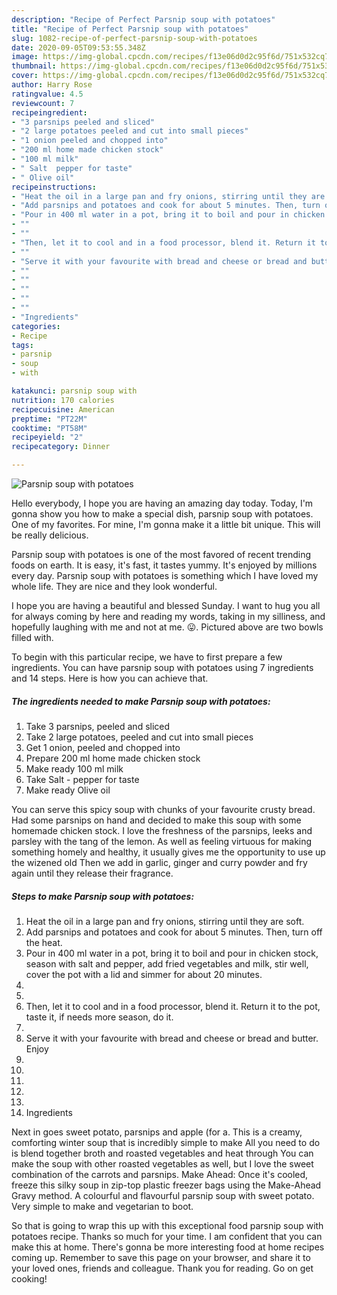 ```yaml
---
description: "Recipe of Perfect Parsnip soup with potatoes"
title: "Recipe of Perfect Parsnip soup with potatoes"
slug: 1082-recipe-of-perfect-parsnip-soup-with-potatoes
date: 2020-09-05T09:53:55.348Z
image: https://img-global.cpcdn.com/recipes/f13e06d0d2c95f6d/751x532cq70/parsnip-soup-with-potatoes-recipe-main-photo.jpg
thumbnail: https://img-global.cpcdn.com/recipes/f13e06d0d2c95f6d/751x532cq70/parsnip-soup-with-potatoes-recipe-main-photo.jpg
cover: https://img-global.cpcdn.com/recipes/f13e06d0d2c95f6d/751x532cq70/parsnip-soup-with-potatoes-recipe-main-photo.jpg
author: Harry Rose
ratingvalue: 4.5
reviewcount: 7
recipeingredient:
- "3 parsnips peeled and sliced"
- "2 large potatoes peeled and cut into small pieces"
- "1 onion peeled and chopped into"
- "200 ml home made chicken stock"
- "100 ml milk"
- " Salt  pepper for taste"
- " Olive oil"
recipeinstructions:
- "Heat the oil in a large pan and fry onions, stirring until they are soft."
- "Add parsnips and potatoes and cook for about 5 minutes. Then, turn off the heat."
- "Pour in 400 ml water in a pot, bring it to boil and pour in chicken stock, season with salt and pepper, add fried vegetables and milk, stir well, cover the pot with a lid and simmer for about 20 minutes."
- ""
- ""
- "Then, let it to cool and in a food processor, blend it. Return it to the pot, taste it, if needs more season, do it."
- ""
- "Serve it with your favourite with bread and cheese or bread and butter. Enjoy"
- ""
- ""
- ""
- ""
- ""
- "Ingredients"
categories:
- Recipe
tags:
- parsnip
- soup
- with

katakunci: parsnip soup with 
nutrition: 170 calories
recipecuisine: American
preptime: "PT22M"
cooktime: "PT58M"
recipeyield: "2"
recipecategory: Dinner

---
```



![Parsnip soup with potatoes](https://img-global.cpcdn.com/recipes/f13e06d0d2c95f6d/751x532cq70/parsnip-soup-with-potatoes-recipe-main-photo.jpg)

Hello everybody, I hope you are having an amazing day today. Today, I'm gonna show you how to make a special dish, parsnip soup with potatoes. One of my favorites. For mine, I'm gonna make it a little bit unique. This will be really delicious.

Parsnip soup with potatoes is one of the most favored of recent trending foods on earth. It is easy, it's fast, it tastes yummy. It's enjoyed by millions every day. Parsnip soup with potatoes is something which I have loved my whole life. They are nice and they look wonderful.

I hope you are having a beautiful and blessed Sunday. I want to hug you all for always coming by here and reading my words, taking in my silliness, and hopefully laughing with me and not at me. 😛. Pictured above are two bowls filled with.


To begin with this particular recipe, we have to first prepare a few ingredients. You can have parsnip soup with potatoes using 7 ingredients and 14 steps. Here is how you can achieve that.

<!--inarticleads1-->

##### The ingredients needed to make Parsnip soup with potatoes:

1. Take 3 parsnips, peeled and sliced
1. Take 2 large potatoes, peeled and cut into small pieces
1. Get 1 onion, peeled and chopped into
1. Prepare 200 ml home made chicken stock
1. Make ready 100 ml milk
1. Take  Salt - pepper for taste
1. Make ready  Olive oil


You can serve this spicy soup with chunks of your favourite crusty bread. Had some parsnips on hand and decided to make this soup with some homemade chicken stock. I love the freshness of the parsnips, leeks and parsley with the tang of the lemon. As well as feeling virtuous for making something homely and healthy, it usually gives me the opportunity to use up the wizened old Then we add in garlic, ginger and curry powder and fry again until they release their fragrance. 

<!--inarticleads2-->

##### Steps to make Parsnip soup with potatoes:

1. Heat the oil in a large pan and fry onions, stirring until they are soft.
1. Add parsnips and potatoes and cook for about 5 minutes. Then, turn off the heat.
1. Pour in 400 ml water in a pot, bring it to boil and pour in chicken stock, season with salt and pepper, add fried vegetables and milk, stir well, cover the pot with a lid and simmer for about 20 minutes.
1. 
1. 
1. Then, let it to cool and in a food processor, blend it. Return it to the pot, taste it, if needs more season, do it.
1. 
1. Serve it with your favourite with bread and cheese or bread and butter. Enjoy
1. 
1. 
1. 
1. 
1. 
1. Ingredients


Next in goes sweet potato, parsnips and apple (for a. This is a creamy, comforting winter soup that is incredibly simple to make All you need to do is blend together broth and roasted vegetables and heat through You can make the soup with other roasted vegetables as well, but I love the sweet combination of the carrots and parsnips. Make Ahead: Once it&#39;s cooled, freeze this silky soup in zip-top plastic freezer bags using the Make-Ahead Gravy method. A colourful and flavourful parsnip soup with sweet potato. Very simple to make and vegetarian to boot. 

So that is going to wrap this up with this exceptional food parsnip soup with potatoes recipe. Thanks so much for your time. I am confident that you can make this at home. There's gonna be more interesting food at home recipes coming up. Remember to save this page on your browser, and share it to your loved ones, friends and colleague. Thank you for reading. Go on get cooking!
